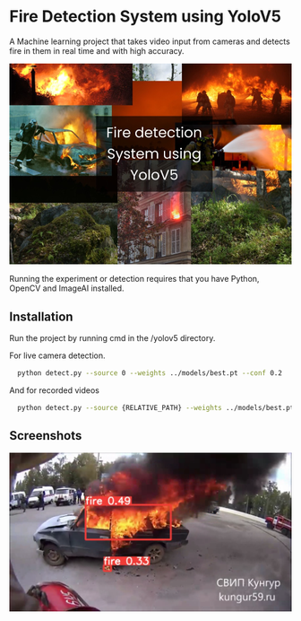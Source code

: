 
# Fire Detection System using YoloV5

A Machine learning project that takes video input from cameras and detects fire in them in real time and with high accuracy.



![Logo](https://github.com/piyushsakhare/FireDetectionSystem-YoloV5/blob/main/Desktop%20-%201.jpg)

Running the experiment or detection requires that you have Python, OpenCV and ImageAI installed.

## Installation

Run the project by running cmd in the /yolov5 directory.

For live camera detection.

```bash
  python detect.py --source 0 --weights ../models/best.pt --conf 0.2
```

And for recorded videos    

```bash
  python detect.py --source {RELATIVE_PATH} --weights ../models/best.pt --conf 0.2
```
## Screenshots

![App Screenshot](https://github.com/piyushsakhare/FireDetectionSystem-YoloV5/blob/main/Screenshot%20(10).png)


